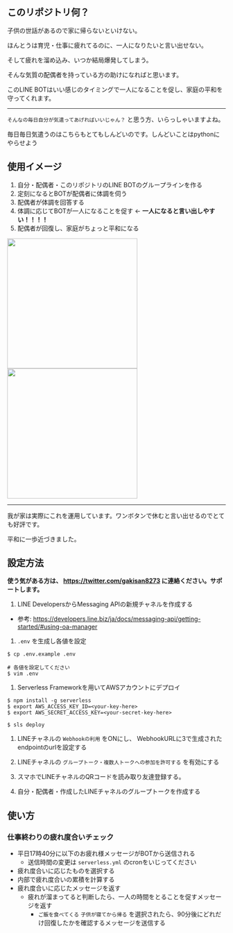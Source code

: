 ## このリポジトリ何？
子供の世話があるので家に帰らないといけない。

ほんとうは育児・仕事に疲れてるのに、一人になりたいと言い出せない。

そして疲れを溜め込み、いつか結局爆発してしまう。

そんな気質の配偶者を持っている方の助けになればと思います。

このLINE BOTはいい感じのタイミングで一人になることを促し、家庭の平和を守ってくれます。


---

`そんなの毎日自分が気遣ってあげればいいじゃん？` と思う方、いらっしゃいますよね。

毎日毎日気遣うのはこちらもとてもしんどいのです。しんどいことはpythonにやらせよう

## 使用イメージ
1. 自分・配偶者・このリポジトリのLINE BOTのグループラインを作る
1. 定刻になるとBOTが配偶者に体調を伺う
1. 配偶者が体調を回答する
1. 体調に応じてBOTが一人になることを促す ← **一人になると言い出しやすい！！！！**
1. 配偶者が回復し、家庭がちょっと平和になる

<img src="https://user-images.githubusercontent.com/52925914/179214034-e369572c-8289-4806-a99f-9df1427a4de9.jpg" width="300">

<img src="https://user-images.githubusercontent.com/52925914/179214048-db2794f0-d023-4440-a2b5-988a2687eb67.jpg" width="300">

---

我が家は実際にこれを運用しています。ワンボタンで休むと言い出せるのでとても好評です。

平和に一歩近づきました。

## 設定方法
**使う気がある方は、 https://twitter.com/gakisan8273 に連絡ください。サポートします。**

1. LINE DevelopersからMessaging APIの新規チャネルを作成する
  - 参考: https://developers.line.biz/ja/docs/messaging-api/getting-started/#using-oa-manager

1. `.env` を生成し各値を設定
```:bash
$ cp .env.example .env

# 各値を設定してください
$ vim .env
```

1. Serverless Frameworkを用いてAWSアカウントにデプロイ

```
$ npm install -g serverless
$ export AWS_ACCESS_KEY_ID=<your-key-here>
$ export AWS_SECRET_ACCESS_KEY=<your-secret-key-here>

$ sls deploy
```

1. LINEチャネルの `Webhookの利用` をONにし、 WebhookURLに3で生成されたendpointのurlを設定する

1. LINEチャネルの `グループトーク・複数人トークへの参加を許可する` を有効にする

1. スマホでLINEチャネルのQRコードを読み取り友達登録する。

1. 自分・配偶者・作成したLINEチャネルのグループトークを作成する

## 使い方
### 仕事終わりの疲れ度合いチェック
- 平日17時40分に以下のお疲れ様メッセージがBOTから送信される
  - 送信時間の変更は `serverless.yml` のcronをいじってください
- 疲れ度合いに応じたものを選択する
- 内部で疲れ度合いの累積を計算する
- 疲れ度合いに応じたメッセージを返す
  - 疲れが溜まってると判断したら、一人の時間をとることを促すメッセージを返す
    - `ご飯を食べてくる` `子供が寝てから帰る` を選択されたら、90分後にどれだけ回復したかを確認するメッセージを送信する

